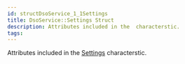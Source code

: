 ```yaml
---
id: structDsoService_1_1Settings
title: DsoService::Settings Struct
description: Attributes included in the  characterstic.
tags:
---
```

Attributes included in the [Settings](structDsoService_1_1Settings) characterstic.




